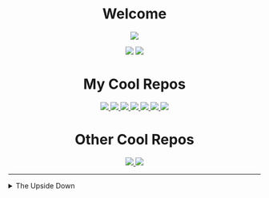 <h1 align="center">Welcome</h1>

<p align="center">
<!--   <a href="https://discord.gg/c9ESSur"><img src="https://shields.io/discord/459014303224168449?label=discord&logo=discord&color=7289da" /></a> -->
  <img src="https://visitor-badge.glitch.me/badge?page_id=Kyza.Kyza" />
</p>

<p align="center">
  <img src="https://github-readme-stats.vercel.app/api?username=Kyza&theme=dark&hide=['issues']&show_icons=true" />
  <img src="https://github-readme-stats.vercel.app/api/top-langs/?username=Kyza&layout=compact&theme=dark" />
</p>

<h1 align="center">My Cool Repos</h1>

<p align="center">
  <a href="https://github.com/Kyza/bdbuilder">
    <img src="https://github-readme-stats.vercel.app/api/pin?username=Kyza&repo=bdbuilder&theme=dark" />
  </a>
  <a href="https://github.com/Kyza/gsetw">
    <img src="https://github-readme-stats.vercel.app/api/pin?username=Kyza&repo=gsetw&theme=dark" />
  </a>
  <a href="https://github.com/Kyza/AliucordPlugins">
    <img src="https://github-readme-stats.vercel.app/api/pin?username=Kyza&repo=AliucordPlugins&theme=dark" />
  </a>
  <a href="https://github.com/Kyza/linux-like-windows-terminal">
    <img src="https://github-readme-stats.vercel.app/api/pin?username=Kyza&repo=linux-like-windows-terminal&theme=dark" />
  </a>
  <a href="https://github.com/kyza-betterdiscord/ShowAllMessageButtons">
    <img src="https://github-readme-stats.vercel.app/api/pin?username=kyza-betterdiscord&repo=ShowAllMessageButtons&theme=dark" />
  </a>
  <a href="https://github.com/Kyza/Khub">
    <img src="https://github-readme-stats.vercel.app/api/pin?username=Kyza&repo=Khub&theme=dark" />
  </a>
  <a href="https://github.com/Kyza/discord-devtools-filters">
    <img src="https://github-readme-stats.vercel.app/api/pin?username=Kyza&repo=discord-devtools-filters&theme=dark" />
  </a>
</p>

<h1 align="center">Other Cool Repos</h1>

<p align="center">
  <a href="https://github.com/rauenzi/BetterDiscordApp">
    <img src="https://github-readme-stats.vercel.app/api/pin?username=rauenzi&repo=BetterDiscordApp&theme=dark" />
  </a>
  <a href="https://github.com/Aliucord/Aliucord">
    <img src="https://github-readme-stats.vercel.app/api/pin?username=Aliucord&repo=Aliucord&theme=dark" />
  </a>
</p>

<hr />

<details>
  <summary>The Upside Down</summary>
  
  <img src="/mick_rory.webp" />
</details>
